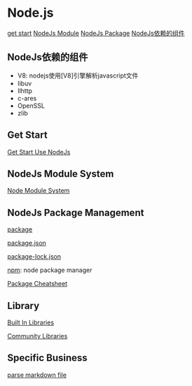 # Node.js

[get start](#get-start)
[NodeJs Module](#nodejs-module)
[NodeJs Package](#nodejs-package)
[NodeJs依赖的组件](#nodejs依赖的组件)

## NodeJs依赖的组件

- V8: nodejs使用[V8]引擎解析javascript文件
- libuv
- llhttp
- c-ares
- OpenSSL
- zlib

## Get Start

[Get Start Use NodeJs](NodeJs_Using.md)

## NodeJs Module System

[Node Module System](NodeJs_Module_System.md)

## NodeJs Package Management

[package](NodeJs_Package.md)

[package.json](NodeJs_Package_Json.md)

[package-lock.json](NodeJs_Package_Lock_Json.md)

[npm](NodeJs_Npm.md): node package manager

[Package Cheatsheet](NodeJS_Package_CheatSheets.md)

## Library

[Built In Libraries](NodeJS_Built_In_Libraries.md)

[Community Libraries](NodeJS_Community_Libraries.md)

## Specific Business

[parse markdown file](NodeJs_Parse_Markdown.md)

